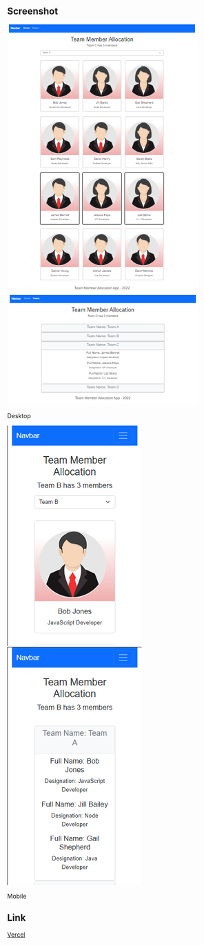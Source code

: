 ## Screenshot

![](./designs/desktop-home.png)
![](./designs/desktop-teams.png)

Desktop

![](./designs/mobile-home.png)
![](./designs/mobile-teams.png)

Mobile

## Link

[Vercel](https://team-member-allocation-react.vercel.app/)
